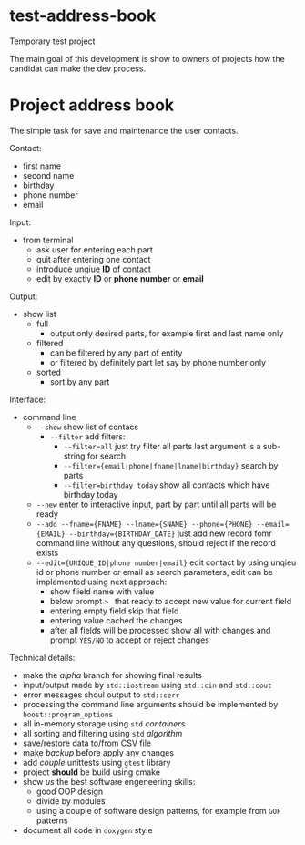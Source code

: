 # test-address-book
Temporary test project

The main goal of this development is show to owners of projects how the candidat can make the dev process.

# Project address book

The simple task for save and maintenance the user contacts.

Contact:
- first name
- second name
- birthday
- phone number
- email

Input:
- from terminal
  - ask user for entering each part
  - quit after entering one contact
  - introduce unqiue **ID** of contact
  - edit by exactly **ID** or **phone number** or **email**

Output:
- show list
  - full
    - output only desired parts, for example first and last name only
  - filtered
    - can be filtered by any part of entity
    - or filtered by definitely part let say by phone number only
  - sorted
    - sort by any part
 
 Interface:
   - command line
     - `--show` show list of contacs
       - `--filter` add filters:
         - `--filter=all` just try filter all parts last argument is a sub-string for search
         - `--filter={email|phone|fname|lname|birthday}` search by parts
         - `--filter=birthday today` show all contacts which have birthday today
     - `--new` enter to interactive input, part by part until all parts will be ready
     - `--add --fname={FNAME} --lname={SNAME} --phone={PHONE} --email={EMAIL} --birthday={BIRTHDAY_DATE}` just add new record fomr command line without any questions, should reject if the record exists
     - `--edit={UNIQUE_ID|phone number|email}` edit contact by using unqieu id or phone number or email as search parameters, edit can be implemented using next approach:
       - show fiield name with value
       - below prompt `> ` that ready to accept new value for current field
       - entering empty field skip that field
       - entering value cached the changes
       - after all fields will be processed show all with changes and prompt `YES/NO` to accept or reject changes

Technical details:
- make the _alpha_ branch for showing final results
- input/output made by `std::iostream` using `std::cin` and `std::cout`
- error messages shoul output to `std::cerr`
- processing the command line arguments should be implemented by `boost::program_options`
- all in-memory storage using `std` _containers_
- all sorting and filtering using `std` _algorithm_
- save/restore data to/from CSV file
- make *backup* before apply any changes
- add _couple_ unittests using `gtest` library
- project **should** be build using cmake
- show _us_ the best software engeneering skills:
  - good OOP design
  - divide by modules
  - using a couple of software design patterns, for example from `GOF` patterns
- document all code in `doxygen` style
